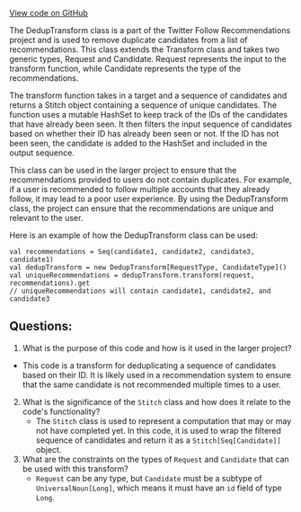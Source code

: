 [View code on GitHub](https://github.com/misbahsy/the-algorithm/follow-recommendations-service/common/src/main/scala/com/twitter/follow_recommendations/common/transforms/dedup/DedupTransform.scala)

The DedupTransform class is a part of the Twitter Follow Recommendations project and is used to remove duplicate candidates from a list of recommendations. This class extends the Transform class and takes two generic types, Request and Candidate. Request represents the input to the transform function, while Candidate represents the type of the recommendations.

The transform function takes in a target and a sequence of candidates and returns a Stitch object containing a sequence of unique candidates. The function uses a mutable HashSet to keep track of the IDs of the candidates that have already been seen. It then filters the input sequence of candidates based on whether their ID has already been seen or not. If the ID has not been seen, the candidate is added to the HashSet and included in the output sequence.

This class can be used in the larger project to ensure that the recommendations provided to users do not contain duplicates. For example, if a user is recommended to follow multiple accounts that they already follow, it may lead to a poor user experience. By using the DedupTransform class, the project can ensure that the recommendations are unique and relevant to the user.

Here is an example of how the DedupTransform class can be used:

```
val recommendations = Seq(candidate1, candidate2, candidate3, candidate1)
val dedupTransform = new DedupTransform[RequestType, CandidateType]()
val uniqueRecommendations = dedupTransform.transform(request, recommendations).get
// uniqueRecommendations will contain candidate1, candidate2, and candidate3
```
## Questions: 
 1. What is the purpose of this code and how is it used in the larger project?
   - This code is a transform for deduplicating a sequence of candidates based on their ID. It is likely used in a recommendation system to ensure that the same candidate is not recommended multiple times to a user.
2. What is the significance of the `Stitch` class and how does it relate to the code's functionality?
   - The `Stitch` class is used to represent a computation that may or may not have completed yet. In this code, it is used to wrap the filtered sequence of candidates and return it as a `Stitch[Seq[Candidate]]` object.
3. What are the constraints on the types of `Request` and `Candidate` that can be used with this transform?
   - `Request` can be any type, but `Candidate` must be a subtype of `UniversalNoun[Long]`, which means it must have an `id` field of type `Long`.